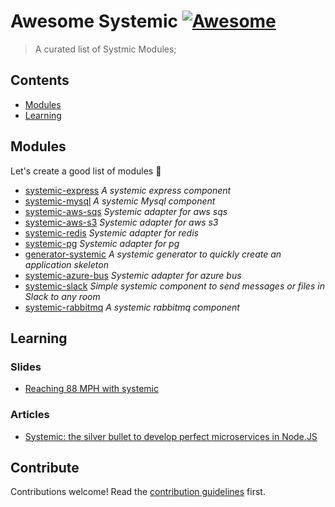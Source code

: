 # Awesome Systemic [![Awesome](https://awesome.re/badge.svg)](https://awesome.re)

> A curated list of Systmic Modules;


## Contents

- [Modules](#modules)
- [Learning](#learning)


## Modules

Let's create a good list of modules :muscle:

- [systemic-express](https://www.npmjs.com/package/systemic-express) _A systemic express component_
- [systemic-mysql](https://www.npmjs.com/package/systemic-mysql) _A systemic Mysql component_
- [systemic-aws-sqs](https://github.com/guidesmiths/systemic-aws-sqs) _Systemic adapter for aws sqs_
- [systemic-aws-s3](https://github.com/guidesmiths/systemic-aws-s3) _Systemic adapter for aws s3_
- [systemic-redis](https://github.com/guidesmiths/systemic-redis) _Systemic adapter for redis_
- [systemic-pg](https://github.com/guidesmiths/systemic-pg) _Systemic adapter for pg_
- [generator-systemic](https://www.npmjs.com/package/generator-systemic) _A systemic generator to quickly create an application skeleton_
- [systemic-azure-bus](https://www.npmjs.com/package/systemic-azure-bus) _Systemic adapter for azure bus_
- [systemic-slack](https://github.com/guidesmiths/systemic-slack) _Simple systemic component to send messages or files in Slack to any room_
- [systemic-rabbitmq](https://www.npmjs.com/package/systemic-rabbitmq) _A systemic rabbitmq component_

## Learning

### Slides
- [Reaching 88 MPH with systemic](https://matteodipaolo.github.io/Reaching88MphWithSystemic/#/)
### Articles
- [Systemic: the silver bullet to develop perfect microservices in Node.JS](https://dev.to/guidesmiths/systemic-the-silver-bullet-to-develop-perfect-microservices-in-node-js-d84)
## Contribute

Contributions welcome! Read the [contribution guidelines](contributing.md) first.

